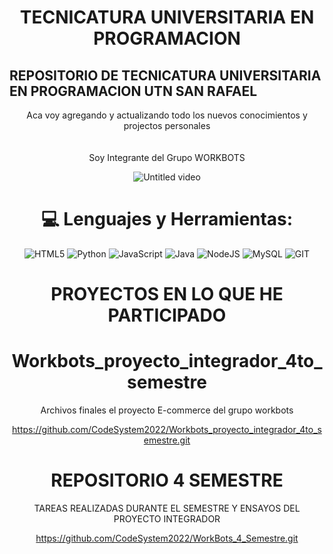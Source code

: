 <h1 align="center">TECNICATURA UNIVERSITARIA EN PROGRAMACION</h1>
<h2>REPOSITORIO DE TECNICATURA UNIVERSITARIA EN PROGRAMACION UTN SAN RAFAEL </h2>


<div align="center">
  Aca voy agregando y actualizando todo los nuevos conocimientos y projectos personales<br>

  <br>
  <br>
  Soy Integrante del Grupo WORKBOTS<br>
  
   ![Untitled video](https://github.com/CodeSystem2022/WorkBots_Tercer_Semestre/assets/112594803/77377763-7cab-43ae-a3df-0f4104a3b2d6)
 


 # 💻 Lenguajes y Herramientas:
![HTML5](https://img.shields.io/badge/html5-%23E34F26.svg?style=for-the-badge&logo=html5&logoColor=white) 
![Python](https://img.shields.io/badge/python-3670A0?style=for-the-badge&logo=python&logoColor=ffdd54) 
![JavaScript](https://img.shields.io/badge/javascript-%23323330.svg?style=for-the-badge&logo=javascript&logoColor=%23F7DF1E) 
![Java](https://img.shields.io/badge/java-%23ED8B00.svg?style=for-the-badge&logo=openjdk&logoColor=white) 
![NodeJS](https://img.shields.io/badge/node.js-6DA55F?style=for-the-badge&logo=node.js&logoColor=white) 
![MySQL](https://img.shields.io/badge/mysql-%2300000f.svg?style=for-the-badge&logo=mysql&logoColor=white) 
![GIT](https://img.shields.io/badge/Git-fc6d26?style=for-the-badge&logo=git&logoColor=white)


# PROYECTOS EN LO QUE HE PARTICIPADO

# Workbots_proyecto_integrador_4to_semestre
Archivos finales el proyecto E-commerce del grupo workbots

https://github.com/CodeSystem2022/Workbots_proyecto_integrador_4to_semestre.git

# REPOSITORIO 4 SEMESTRE

TAREAS REALIZADAS DURANTE EL SEMESTRE
Y ENSAYOS DEL PROYECTO INTEGRADOR

https://github.com/CodeSystem2022/WorkBots_4_Semestre.git

